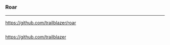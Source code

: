 ### Roar
---

https://github.com/trailblazer/roar

```
```
https://github.com/trailblazer


```
```

```ruby
```

```
```


